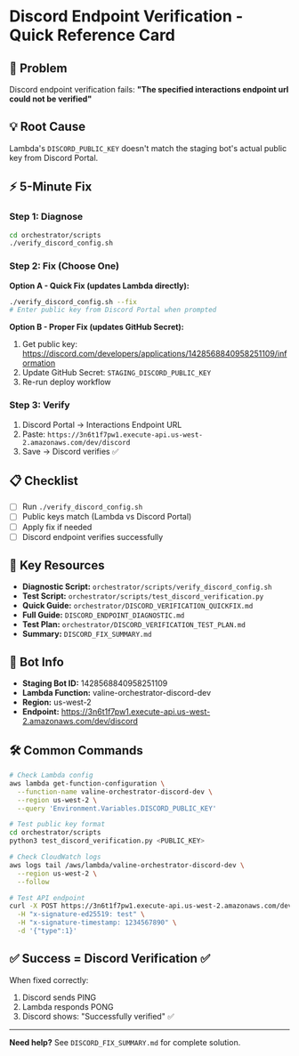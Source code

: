 # Discord Endpoint Verification - Quick Reference Card

## 🚨 Problem
Discord endpoint verification fails: **"The specified interactions endpoint url could not be verified"**

## 💡 Root Cause
Lambda's `DISCORD_PUBLIC_KEY` doesn't match the staging bot's actual public key from Discord Portal.

## ⚡ 5-Minute Fix

### Step 1: Diagnose
```bash
cd orchestrator/scripts
./verify_discord_config.sh
```

### Step 2: Fix (Choose One)

**Option A - Quick Fix (updates Lambda directly):**
```bash
./verify_discord_config.sh --fix
# Enter public key from Discord Portal when prompted
```

**Option B - Proper Fix (updates GitHub Secret):**
1. Get public key: https://discord.com/developers/applications/1428568840958251109/information
2. Update GitHub Secret: `STAGING_DISCORD_PUBLIC_KEY`
3. Re-run deploy workflow

### Step 3: Verify
1. Discord Portal → Interactions Endpoint URL
2. Paste: `https://3n6t1f7pw1.execute-api.us-west-2.amazonaws.com/dev/discord`
3. Save → Discord verifies ✅

## 📋 Checklist

- [ ] Run `./verify_discord_config.sh`
- [ ] Public keys match (Lambda vs Discord Portal)
- [ ] Apply fix if needed
- [ ] Discord endpoint verifies successfully

## 🔗 Key Resources

- **Diagnostic Script:** `orchestrator/scripts/verify_discord_config.sh`
- **Test Script:** `orchestrator/scripts/test_discord_verification.py`
- **Quick Guide:** `orchestrator/DISCORD_VERIFICATION_QUICKFIX.md`
- **Full Guide:** `DISCORD_ENDPOINT_DIAGNOSTIC.md`
- **Test Plan:** `orchestrator/DISCORD_VERIFICATION_TEST_PLAN.md`
- **Summary:** `DISCORD_FIX_SUMMARY.md`

## 🎯 Bot Info

- **Staging Bot ID:** 1428568840958251109
- **Lambda Function:** valine-orchestrator-discord-dev
- **Region:** us-west-2
- **Endpoint:** https://3n6t1f7pw1.execute-api.us-west-2.amazonaws.com/dev/discord

## 🛠️ Common Commands

```bash
# Check Lambda config
aws lambda get-function-configuration \
  --function-name valine-orchestrator-discord-dev \
  --region us-west-2 \
  --query 'Environment.Variables.DISCORD_PUBLIC_KEY'

# Test public key format
cd orchestrator/scripts
python3 test_discord_verification.py <PUBLIC_KEY>

# Check CloudWatch logs
aws logs tail /aws/lambda/valine-orchestrator-discord-dev \
  --region us-west-2 \
  --follow

# Test API endpoint
curl -X POST https://3n6t1f7pw1.execute-api.us-west-2.amazonaws.com/dev/discord \
  -H "x-signature-ed25519: test" \
  -H "x-signature-timestamp: 1234567890" \
  -d '{"type":1}'
```

## ✅ Success = Discord Verification ✅

When fixed correctly:
1. Discord sends PING
2. Lambda responds PONG
3. Discord shows: "Successfully verified" ✅

---

**Need help?** See `DISCORD_FIX_SUMMARY.md` for complete solution.
